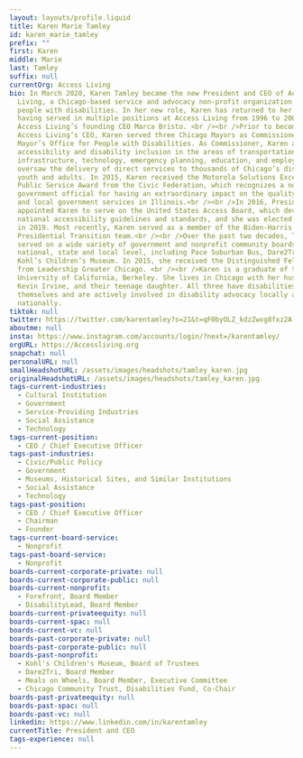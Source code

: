 ```yaml
---
layout: layouts/profile.liquid
title: Karen Marie Tamley
id: karen_marie_tamley
prefix: ""
first: Karen
middle: Marie
last: Tamley
suffix: null
currentOrg: Access Living
bio: In March 2020, Karen Tamley became the new President and CEO of Access
  Living, a Chicago-based service and advocacy non-profit organization for
  people with disabilities. In her new role, Karen has returned to her roots,
  having served in multiple positions at Access Living from 1996 to 2005, under
  Access Living’s founding CEO Marca Bristo. <br /><br />Prior to becoming
  Access Living’s CEO, Karen served three Chicago Mayors as Commissioner of the
  Mayor’s Office for People with Disabilities. As Commissioner, Karen advanced
  accessibility and disability inclusion in the areas of transportation, city
  infrastructure, technology, emergency planning, education, and employment and
  oversaw the delivery of direct services to thousands of Chicago’s disabled
  youth and adults. In 2015, Karen received the Motorola Solutions Excellence in
  Public Service Award from the Civic Federation, which recognizes a non-elected
  government official for having an extraordinary impact on the quality of state
  and local government services in Illinois.<br /><br />In 2016, President Obama
  appointed Karen to serve on the United States Access Board, which develops
  national accessibility guidelines and standards, and she was elected as Chair
  in 2019. Most recently, Karen served as a member of the Biden-Harris
  Presidential Transition team.<br /><br />Over the past two decades, Tamley has
  served on a wide variety of government and nonprofit community boards at the
  national, state and local level, including Pace Suburban Bus, Dare2Tri and
  Kohl’s Children’s Museum. In 2015, she received the Distinguished Fellow award
  from Leadership Greater Chicago. <br /><br />Karen is a graduate of the
  University of California, Berkeley. She lives in Chicago with her husband,
  Kevin Irvine, and their teenage daughter. All three have disabilities
  themselves and are actively involved in disability advocacy locally and
  nationally.
tiktok: null
twitter: https://twitter.com/karentamley?s=21&t=qF0byOLZ_kdzZwxg8fxz2A
aboutme: null
insta: https://www.instagram.com/accounts/login/?next=/karentamley/
orgURL: https://Accessliving.org
snapchat: null
personalURL: null
smallHeadshotURL: /assets/images/headshots/tamley_karen.jpg
originalHeadshotURL: /assets/images/headshots/tamley_karen.jpg
tags-current-industries:
  - Cultural Institution
  - Government
  - Service-Providing Industries
  - Social Assistance
  - Technology
tags-current-position:
  - CEO / Chief Executive Officer
tags-past-industries:
  - Civic/Public Policy
  - Government
  - Museums, Historical Sites, and Similar Institutions
  - Social Assistance
  - Technology
tags-past-position:
  - CEO / Chief Executive Officer
  - Chairman
  - Founder
tags-current-board-service:
  - Nonprofit
tags-past-board-service:
  - Nonprofit
boards-current-corporate-private: null
boards-current-corporate-public: null
boards-current-nonprofit:
  - Forefront, Board Member
  - DisabilityLead, Board Member
boards-current-privateequity: null
boards-current-spac: null
boards-current-vc: null
boards-past-corporate-private: null
boards-past-corporate-public: null
boards-past-nonprofit:
  - Kohl's Children's Museum, Board of Trustees
  - Dare2Tri, Board Member
  - Meals on Wheels, Board Member, Executive Committee
  - Chicago Community Trust, Disabilities Fund, Co-Chair
boards-past-privateequity: null
boards-past-spac: null
boards-past-vc: null
linkedin: https://www.linkedin.com/in/karentamley
currentTitle: President and CEO
tags-experience: null
---
```

